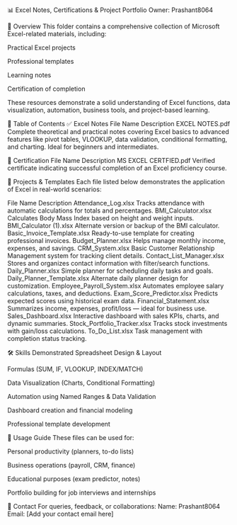📊 Excel Notes, Certifications & Project Portfolio
Owner: Prashant8064

📁 Overview
This folder contains a comprehensive collection of Microsoft Excel-related materials, including:

Practical Excel projects

Professional templates

Learning notes

Certification of completion

These resources demonstrate a solid understanding of Excel functions, data visualization, automation, business tools, and project-based learning.

🧾 Table of Contents
✅ Excel Notes
File Name	Description
EXCEL NOTES.pdf	Complete theoretical and practical notes covering Excel basics to advanced features like pivot tables, VLOOKUP, data validation, conditional formatting, and charting. Ideal for beginners and intermediates.

🏅 Certification
File Name	Description
MS EXCEL CERTFIED.pdf	Verified certificate indicating successful completion of an Excel proficiency course.

📁 Projects & Templates
Each file listed below demonstrates the application of Excel in real-world scenarios:

File Name	Description
Attendance_Log.xlsx	Tracks attendance with automatic calculations for totals and percentages.
BMI_Calculator.xlsx	Calculates Body Mass Index based on height and weight inputs.
BMI_Calculator (1).xlsx	Alternate version or backup of the BMI calculator.
Basic_Invoice_Template.xlsx	Ready-to-use template for creating professional invoices.
Budget_Planner.xlsx	Helps manage monthly income, expenses, and savings.
CRM_System.xlsx	Basic Customer Relationship Management system for tracking client details.
Contact_List_Manager.xlsx	Stores and organizes contact information with filter/search functions.
Daily_Planner.xlsx	Simple planner for scheduling daily tasks and goals.
Daily_Planner_Template.xlsx	Alternate daily planner design for customization.
Employee_Payroll_System.xlsx	Automates employee salary calculations, taxes, and deductions.
Exam_Score_Predictor.xlsx	Predicts expected scores using historical exam data.
Financial_Statement.xlsx	Summarizes income, expenses, profit/loss — ideal for business use.
Sales_Dashboard.xlsx	Interactive dashboard with sales KPIs, charts, and dynamic summaries.
Stock_Portfolio_Tracker.xlsx	Tracks stock investments with gain/loss calculations.
To_Do_List.xlsx	Task management with completion status tracking.

🛠 Skills Demonstrated
Spreadsheet Design & Layout

Formulas (SUM, IF, VLOOKUP, INDEX/MATCH)

Data Visualization (Charts, Conditional Formatting)

Automation using Named Ranges & Data Validation

Dashboard creation and financial modeling

Professional template development

🔖 Usage Guide
These files can be used for:

Personal productivity (planners, to-do lists)

Business operations (payroll, CRM, finance)

Educational purposes (exam predictor, notes)

Portfolio building for job interviews and internships

📌 Contact
For queries, feedback, or collaborations:
Name: Prashant8064
Email: [Add your contact email here]
